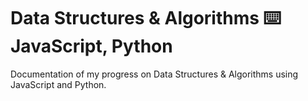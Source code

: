 # Data Structures & Algorithms :keyboard: JavaScript, Python

Documentation of my progress on Data Structures & Algorithms using JavaScript and Python.
